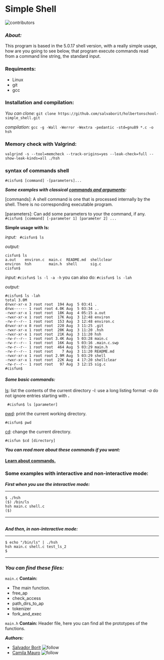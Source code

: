 # Simple Shell # 

![contributors](https://img.shields.io/github/contributors/salvaborit/holbertonschool-simple_shell)
### *About:* ###
This program is based in the 5.0.17 shell version, with a really simple usage, how are you going to see below, that program execute commands read from a command line string, the standard input.

### Requiments: ###
* Linux
* git
* gcc

### Installation and compilation: ###
_You can clone:_
` git clone https://github.com/salvaborit/holbertonschool-simple_shell.git `

_compilation:_
` gcc -g -Wall -Werror -Wextra -pedantic -std=gnu89 *.c -o hsh `

### Memory check with Valgrind: ###
` valgrind -s --tool=memcheck --track-origins=yes --leak-check=full --show-leak-kinds=all ./hsh `

### syntax of commands shell ##
` #cisfun$ [command] -[parameters]... `

**_Some examples with classical [commands and arguments](https://afni.nimh.nih.gov/pub/dist/edu/data/CD.expanded/AFNI_data6/unix_tutorial/misc/uni_commands.html):_**

[commands]: A shell command is one that is processed internally by the shell. There is no corresponding executable program.

[parameters]: Can add some parameters to your the command, if any.
` #cisfun$ [command] [-parameter 1] [parameter 2] ...`

**Simple usage with ls:**

*_input:_*
` #cisfun$ ls`

*_output:_*

```
cisfun$ ls
a.out    environ.c  main.c  README.md  shellclear
environ  hsh        main.h  shell      sig.c
cisfun$
```
*_input:_*
` #cisfun$ ls -l -a -h `
you can also do:
` #cisfun$ ls -lah `

*_output:_*

```
#cisfun$ ls -lah
total 3.0M
drwxr-xr-x 3 root root  194 Aug  5 03:41 .
drwx------ 1 root root 4.0K Aug  5 03:34 ..
-rwxr-xr-x 1 root root  18K Aug  4 05:15 a.out
-rwxr-xr-x 1 root root  17K Aug  3 12:48 environ
-rw-r--r-- 1 root root  153 Aug  3 12:48 environ.c
drwxr-xr-x 8 root root  220 Aug  3 11:25 .git
-rwxr-xr-x 1 root root  20K Aug  3 11:20 .hsh
-rwxr-xr-x 1 root root  21K Aug  3 11:20 hsh
-rw-r--r-- 1 root root 3.4K Aug  5 03:28 main.c
-rw-r--r-- 1 root root  16K Aug  5 03:16 .main.c.swp
-rw-r--r-- 1 root root  464 Aug  5 03:29 main.h
-rw-r--r-- 1 root root    7 Aug  3 11:20 README.md
-rwxr-xr-x 1 root root 2.9M Aug  5 03:29 shell
-rwxr-xr-x 1 root root  22K Aug  4 17:20 shellclear
-rw-r--r-- 1 root root   97 Aug  3 12:15 sig.c
#cisfun$

```


#### _Some basic commands:_ ####
[ls](https://man7.org/linux/man-pages/man1/ls.1.html): list the contents of the current directory
  _-l:_ use a long listing format
  _-a_ do not ignore entries starting with **.**
  
  ` #cisfun$ ls [parameter]`
  
  [pwd](https://man7.org/linux/man-pages/man1/pwd.1.html): print the current working directory.
  
 ` #cisfun$ pwd `
  
[cd](https://man7.org/linux/man-pages/man1/cd.1p.html): change the current directory.

` #cisfun $cd [directory] `

**_You can read more about these commands if you want:_**
 #### [Learn about commands.](https://www.javatpoint.com/linux-commands) ####

### Some examples with interactive and non-interactive mode: ###

 **_First when you use the interactive mode:_**
________________________
```
$ ./hsh
($) /bin/ls
hsh main.c shell.c
($)
````
_________________________
## ##
## ##

**_And then, in non-interactive mode:_**
_________________________
```
$ echo "/bin/ls" | ./hsh
hsh main.c shell.c test_ls_2
$
```
_________________________

### _You can find these files:_ ###

`main.c` 
**Contain:**
* The main function.
* free_ap
* check_access
* path_dirs_to_ap
* tokenizer
* fork_and_exec

` main.h `
**Contain:**
Header file, here you can find all the prototypes of the functions.

**_Authors:_**
* [Salvador Borit](https://github.com/salvaborit) ![follow](https://img.shields.io/github/followers/salvaborit?style=social)
* [Camila Mauro](https://github.com/C-Mauro) ![follow](https://img.shields.io/github/followers/C-Mauro?style=social)